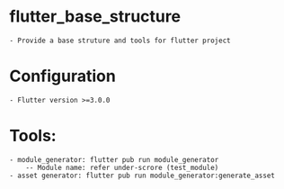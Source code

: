 # flutter_base_structure
```
- Provide a base struture and tools for flutter project
```

# Configuration
```
- Flutter version >=3.0.0
```

# Tools:
```
- module_generator: flutter pub run module_generator
    -- Module name: refer under-scrore (test_module)
- asset generator: flutter pub run module_generator:generate_asset
```